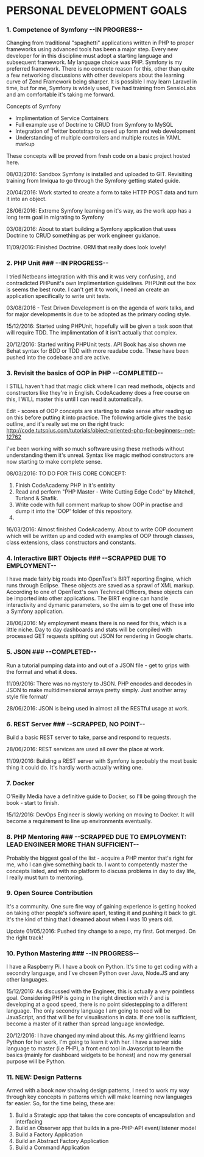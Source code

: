 # PERSONAL DEVELOPMENT GOALS

### 1. Competence of Symfony --IN PROGRESS-- ###

Changing from traditional "spaghetti" applications written in PHP to proper frameworks using advanced tools has been a major step. Every new developer for in this discipline must adopt a starting language and subsequent framework. My language choice was PHP. Symfony is my preferred framework. There is no concrete reason for this, other than quite a few networking discussions with other developers about the learning curve of Zend Framework being sharper. It is possible I may learn Laravel in time, but for me, Symfony is widely used, I've had training from SensioLabs and am comfortable it's taking me forward.

Concepts of Symfony

- Implimentation of Service Containers
- Full example use of Doctrine to CRUD from Symfony to MySQL
- Integration of Twitter bootstrap to speed up form and web development
- Understanding of multiple controllers and multiple routes in YAML markup

These concepts will be proved from fresh code on a basic project hosted here.

08/03/2016:
Sandbox Symfony is installed and uploaded to GIT. Revisiting training from Inviqua to go through the Symfony getting stated guide.

20/04/2016:
Work started to create a form to take HTTP POST data and turn it into an object.

28/06/2016:
Extreme Symfony learning on it's way, as the work app has a long term goal in migrating to Symfony

03/08/2016:
About to start building a Symfony application that uses Doctrine to CRUD something as per work engineer guidance.

11/09/2016:
Finished Doctrine. ORM that really does look lovely!

### 2. PHP Unit ### --IN PROGRESS--

I tried Netbeans integration with this and it was very confusing, and contradicted PHPunit's own Implimentation guidelines. PHPUnit out the box is seems the best route. I can't get it to work, I need an create an application specifically to write unit tests.

03/08/2016 - Test Driven Development is on the agenda of work talks, and for major developments is due to be adopted as the primary coding style.

15/12/2016:
Started using PHPUnit, hopefully will be given a task soon that will require TDD. The implimentation of it isn't actually that complex.

20/12/2016:
Started writing PHPUnit tests. API Book has also shown me Behat syntax for BDD or TDD with more readabe code. These have been pushed into the codebase and are active.

### 3. Revisit the basics of OOP in PHP --COMPLETED--

I STILL haven't had that magic click where I can read methods, objects and constructors like they're in English. CodeAcademy does a free course on this, I WILL master this until I can read it automatically.

Edit - scores of OOP concepts are starting to make sense after reading up on this before putting it into practice. The following article gives the basic outline, and it's really set me on the right track:
http://code.tutsplus.com/tutorials/object-oriented-php-for-beginners--net-12762

I've been working with so much software using these methods without understanding them it's unreal. Syntax like magic method constructors are now starting to make complete sense.

08/03/2016:
TO DO FOR THIS CORE CONCEPT:
1. Finish CodeAcademy PHP in it's entirity
2. Read and perform "PHP Master - Write Cutting Edge Code" by Mitchell, Turland & Shafik.
3. Write code with full comment markup to show OOP in practise and dump it into the 'OOP' folder of this repository.
4. 
16/03/2016:
Almost finished CodeAcademy. About to write OOP document which will be written up and coded with examples of OOP through classes, class extensions, class constructors and constants.

### 4. Interactive BIRT Objects ### --SCRAPPED DUE TO EMPLOYMENT--

I have made fairly big roads into OpenText's BIRT reporting Engine, which runs through Eclipse. These objects are saved as a sprawl of XML markup. According to one of OpenText's own Technical Officers, these objects can be imported into other applications. The BIRT engine can handle interactivity and dymanic parameters, so the aim is to get one of these into a Symfony application.

28/06/2016: My employment means there is no need for this, which is a little niche. Day to day dashboards and stats will be compiled with processed GET requests spitting out JSON for rendering in Google charts.

### 5. JSON ### --COMPLETED--

Run a tutorial pumping data into and out of a JSON file - get to grips with the format and what it does.

11/09/2016:
There was no mystery to JSON. PHP encodes and decodes in JSON to make multidimensional arrays pretty simply. Just another array style file format/

28/06/2016: JSON is being used in almost all the RESTful usage at work.

### 6. REST Server ### --SCRAPPED, NO POINT--

Build a basic REST server to take, parse and respond to requests.

28/06/2016: REST services are used all over the place at work.

11/09/2016:
Building a REST server with Symfony is probably the most basic thing it could do. It's hardly worth actually writing one.

### 7. Docker ###

O'Reilly Media have a definitive guide to Docker, so I'll be going through the book - start to finish.

15/12/2016:
DevOps Engineer is slowly working on moving to Docker. It will become a requirement to line up environments eventually.

### 8. PHP Mentoring ### --SCRAPPED DUE TO EMPLOYMENT: LEAD ENGINEER MORE THAN SUFFICIENT--

Probably the biggest goal of the list - acquire a PHP mentor that's right for me, who I can give something back to. I want to competently master the concepts listed, and with no platform to discuss problems in day to day life, I really must turn to mentoring.

### 9. Open Source Contribution ###

It's a community. One sure fire way of gaining experience is getting hooked on taking other people's software apart, testing it and pushing it back to git. It's the kind of thing that I dreamed about when I was 10 years old.

Update 01/05/2016: Pushed tiny change to a repo, my first. Got merged. On the right track!

### 10. Python Mastering ### --IN PROGRESS--

I have a Raspberry Pi. I have a book on Python. It's time to get coding with a secondry language, and I've chosen Python over Java, Node.JS and any other languages.

15/12/2016:
As discussed with the Engineer, this is actually a very pointless goal. Considering PHP is going in the right direction with 7 and is developing at a good speed, there is no point sidestepping to a different language. The only secondry language I am going to need will be JavaScript, and that will be for visualisations in data. If one tool is sufficient, become a master of it rather than spread language knowledge.

20/12/2016:
I have changed my mind about this. As my girlfriend learns Python for her work, I'm going to learn it with her. I have a server side language to master (i.e PHP), a front end tool in Javascript to learn the basics (mainly for dashboard widgets to be honest) and now my genersal purpose will be Python.

### 11. NEW: Design Patterns ###

Armed with a book now showing design patterns, I need to work my way through key concepts in patterns which will make learning new languages far easier. So, for the time being, these are:

1. Build a Strategic app that takes the core concepts of encapsulation and interfacing
2. Build an Observer app that builds in a pre-PHP-API event/listener model
3. Build a Factory Application
4. Build an Abstract Factory Application
5. Build a Command Application

